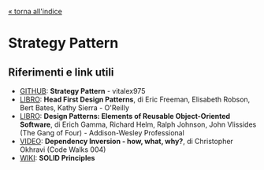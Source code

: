 [&laquo; torna all'indice](../../README.md)
# Strategy Pattern
## Riferimenti e link utili

- [GITHUB](https://github.com/vitalex975/design-pattern-strategy/blob/main/README.md): **Strategy Pattern** - vitalex975
- [LIBRO](https://www.amazon.it/Head-First-Design-Patterns-Freeman/dp/0596007124): **Head First Design Patterns**, di Eric Freeman, Elisabeth Robson, Bert Bates, Kathy Sierra - O'Reilly
- [LIBRO](https://www.amazon.it/Design-Patterns-Elements-Reusable-Object-Oriented/dp/0201633612): **Design Patterns: Elements of Reusable Object-Oriented Software**, di Erich Gamma, Richard Helm, Ralph Johnson, John Vlissides (The Gang of Four) - Addison-Wesley Professional
- [VIDEO](https://www.youtube.com/watch?v=S9awxA1wNNY): **Dependency Inversion - how, what, why?**, di Christopher Okhravi (Code Walks 004)
- [WIKI](https://it.wikipedia.org/wiki/SOLID): **SOLID Principles**
